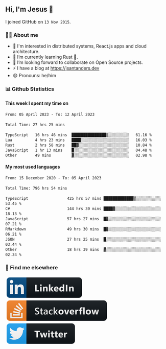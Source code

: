 ## Hi, I'm Jesus 👋

I joined GitHub on `13 Nov 2015`.

<!-- Talking about you -->

### 👨‍💻 About me

- 👦 I'm interested in distributed systems, React.js apps and cloud architecture.
- 🌱 I’m currently learning Rust 🦀.
- 👯 I’m looking forward to collaborate on Open Source projects.
- ⚡️ I have a blog at <https://jsantanders.dev>
- 😄 Pronouns: he/him

### 📊 Github Statistics

#### This week I spent my time on

<!--START_SECTION:weekly-->

```text
From: 05 April 2023 - To: 12 April 2023

Total Time: 27 hrs 25 mins

TypeScript   16 hrs 46 mins  ███████████████▒░░░░░░░░░   61.16 %
Lua          4 hrs 23 mins   ████░░░░░░░░░░░░░░░░░░░░░   16.03 %
Rust         2 hrs 58 mins   ██▓░░░░░░░░░░░░░░░░░░░░░░   10.84 %
JavaScript   1 hr 13 mins    █░░░░░░░░░░░░░░░░░░░░░░░░   04.48 %
Other        49 mins         ▓░░░░░░░░░░░░░░░░░░░░░░░░   02.98 %
```

<!--END_SECTION:weekly-->

#### My most used languages

<!--START_SECTION:alltime-->

```text
From: 15 December 2020 - To: 05 April 2023

Total Time: 796 hrs 54 mins

TypeScript                 425 hrs 57 mins █████████████▒░░░░░░░░░░░   53.45 %
C#                         144 hrs 30 mins ████▓░░░░░░░░░░░░░░░░░░░░   18.13 %
JavaScript                 57 hrs 27 mins  █▓░░░░░░░░░░░░░░░░░░░░░░░   07.21 %
RMarkdown                  49 hrs 30 mins  █▓░░░░░░░░░░░░░░░░░░░░░░░   06.21 %
JSON                       27 hrs 25 mins  █░░░░░░░░░░░░░░░░░░░░░░░░   03.44 %
Other                      18 hrs 39 mins  ▓░░░░░░░░░░░░░░░░░░░░░░░░   02.34 %
```

<!--END_SECTION:alltime-->

### 📢 Find me elsewhere

<p>
  <a target="_blank" href="https://linkedin.com/in/jsantanders">
    <img src="https://github.com/jsantanders/jsantanders/blob/master/img/linkedin.svg" alt="LinkedIn" style="vertical-align:top; margin:4px">
  </a>
  
  <a target="_blank" href="https://stackoverflow.com/users/7318331/jesus-santander">
    <img src="https://github.com/jsantanders/jsantanders/blob/master/img/stackoverflow.svg" alt="StackOverflow" style="vertical-align:top; margin:4px">
  </a>
  
  <a target="_blank" href="http://twitter.com/jsantanders">
    <img src="https://github.com/jsantanders/jsantanders/blob/master/img/twitter.svg" alt="Twitter" style="vertical-align:top; margin:4px">
  </a>
</p>
